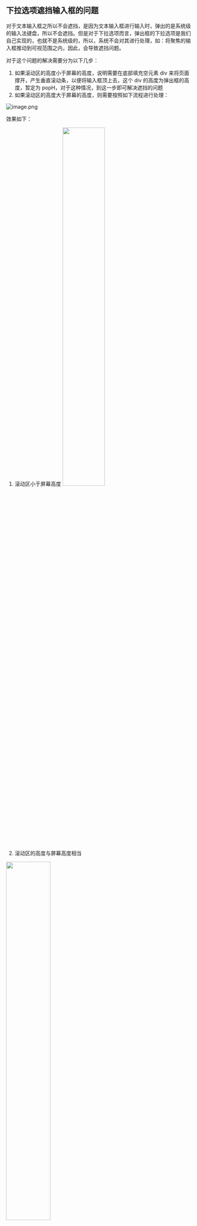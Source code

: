 ## 下拉选项遮挡输入框的问题

对于文本输入框之所以不会遮挡，是因为文本输入框进行输入时，弹出的是系统级的输入法键盘，所以不会遮挡。但是对于下拉选项而言，弹出框的下拉选项是我们自己实现的，也就不是系统级的，所以，系统不会对其进行处理，如：将聚焦的输入框推动到可视范围之内，因此，会导致遮挡问题。

对于这个问题的解决需要分为以下几步：

1. 如果滚动区的高度小于屏幕的高度，说明需要在底部填充空元素 div 来将页面撑开，产生垂直滚动条，以便将输入框顶上去，这个 div 的高度为弹出框的高度，暂定为 popH，对于这种情况，到这一步即可解决遮挡的问题
2. 如果滚动区的高度大于屏幕的高度，则需要按照如下流程进行处理：

![image.png](https://p6-juejin.byteimg.com/tos-cn-i-k3u1fbpfcp/2fe64168d13f4a04b539365b3f5422eb~tplv-k3u1fbpfcp-watermark.image?)

效果如下：

1. 滚动区小于屏幕高度
   <img src="https://p6-juejin.byteimg.com/tos-cn-i-k3u1fbpfcp/fda6b5778b904a2ba7c724997a2cb141~tplv-k3u1fbpfcp-watermark.image?" width="49%" height="50%"  />

2. 滚动区的高度与屏幕高度相当

<img src="https://p9-juejin.byteimg.com/tos-cn-i-k3u1fbpfcp/5afbe77f7cd34b50ac3f7c6f40b3bdda~tplv-k3u1fbpfcp-watermark.image?" width="49%" height="50%"  />

3. 滚动区高度大于屏幕高度

![example3.gif](https://p3-juejin.byteimg.com/tos-cn-i-k3u1fbpfcp/dbaa67e8469c43508789633b9b5c6829~tplv-k3u1fbpfcp-watermark.image?)
